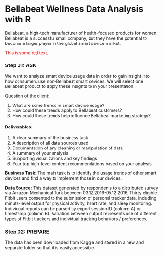 # Bellabeat Wellness Data Analysis with R
Bellabeat, a high-tech manufacturer of health-focused products for women. Bellabeat is a successful small company, but they have the potential to become a larger player in the global smart device market.

<span style="color: #ff0000;">This is some red text.</span>

### Step 01: ASK
We want to analyze smart device usage data in order to gain insight into how consumers use non-Bellabeat smart devices. We will select one Bellabeat product to apply these insights to in your presentation.

Question of the client:
1. What are some trends in smart device usage?
2. How could these trends apply to Bellabeat customers?
3. How could these trends help influence Bellabeat marketing strategy?

#### Deliverables:
1. A clear summary of the business task
2. A description of all data sources used
3. Documentation of any cleaning or manipulation of data
4. A summary of your analysis
5. Supporting visualizations and key findings
6. Your top high-level content recommendations based on your analysis

**Business Task:** The main task is to identify the usage trends of other smart devices and find a way to implement those in our devices.

**Data Source:** This dataset generated by respondents to a distributed survey via Amazon Mechanical Turk between 03.12.2016-05.12.2016. Thirty eligible Fitbit users consented to the submission of personal tracker data, including minute-level output for physical activity, heart rate, and sleep monitoring. Individual reports can be parsed by export session ID (column A) or timestamp (column B). Variation between output represents use of different types of Fitbit trackers and individual tracking behaviors / preferences.


   
### Step 02: PREPARE
The data has been downloaded from Kaggle and stored in a new and separate folder so that it is easily accessible.



